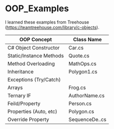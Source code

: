 # OOP_Examples

I learned these examples from Treehouse (https://teamtreehouse.com/library/c-objects).

| OOP Concept             | Class Name    |
| ----------------------- | ------------- |
| C# Object Constructor   | Car.cs        | 
| Static/Instance Methods | Quote.cs      |
| Method Overloading      | MathOps.cs    |
| Inheritance             | Polygon1.cs   |
| Exceptions (Try/Catch)  |               |
| Arrays                  | Frog.cs       |
| Ternary IF              | AuthorName.cs |
| Feild/Property          | Person.cs     |
| Properties (Auto, etc)  | Polygon.cs    |
| Override Property       | SequenceDe..cs|
